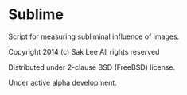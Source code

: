 Sublime
=======

Script for measuring subliminal influence of images.

Copyright 2014 (c) Sak Lee
All rights reserved

Distributed under 2-clause BSD (FreeBSD) license.



Under active alpha development.
